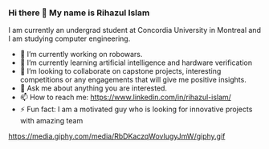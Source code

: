 ### Hi there 👋 My name is Rihazul Islam 
I am currently an undergrad student at Concordia University in Montreal and I am studying computer engineering. 

- 🔭 I’m currently working on robowars. 
- 🌱 I’m currently learning artificial intelligence and hardware verification
- 👯 I’m looking to collaborate on capstone projects, interesting competitions or any engagements that will give me positive insights.
- 💬 Ask me about anything you are interested.
- 📫 How to reach me: https://www.linkedin.com/in/rihazul-islam/
- ⚡ Fun fact: I am a motivated guy who is looking for innovative projects with amazing team 

https://media.giphy.com/media/RbDKaczqWovIugyJmW/giphy.gif

